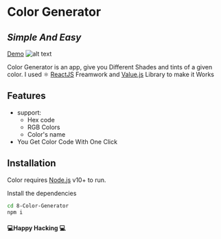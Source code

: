# Color Generator
## _Simple And Easy_

[Demo](https://color-generator-react-id.netlify.app/) 
![alt text](https://firebasestorage.googleapis.com/v0/b/my-api-d4893.appspot.com/o/Webp.net-resizeimage.png?alt=media&token=8c668a68-daf8-4c89-ad5f-6fa2ac8557f9 "Logo Title Text 1")

Color Generator is an app, give you Different Shades and tints of a given color.
I used ⚛️ [ReactJS](https://reactjs.org/) Freamwork and [Value.js](https://www.npmjs.com/package/value-js) Library to make it Works



## Features

- support: 
    - Hex code 
    - RGB Colors
    - Color's name
- You Get Color Code With One Click

## Installation

Color requires [Node.js](https://nodejs.org/) v10+ to run.

Install the dependencies

```sh
cd 8-Color-Generator
npm i
```
#### 💻Happy Hacking 💻
